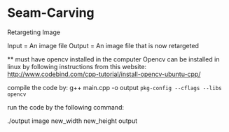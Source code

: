 # Seam-Carving
Retargeting Image

Input = An image file
Output = An image file that is now retargeted


** must have opencv installed in the computer
Opencv can be installed in linux by following instructions from this website:
http://www.codebind.com/cpp-tutorial/install-opencv-ubuntu-cpp/

compile the code by: g++ main.cpp -o output `pkg-config --cflags --libs opencv`

run the code by the following command:

./output image new_width new_height output




